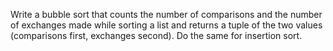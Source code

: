 Write a bubble sort that counts the number of comparisons and the number of exchanges made while sorting a list and
returns a tuple of the two values (comparisons first, exchanges second). Do the same for insertion sort.